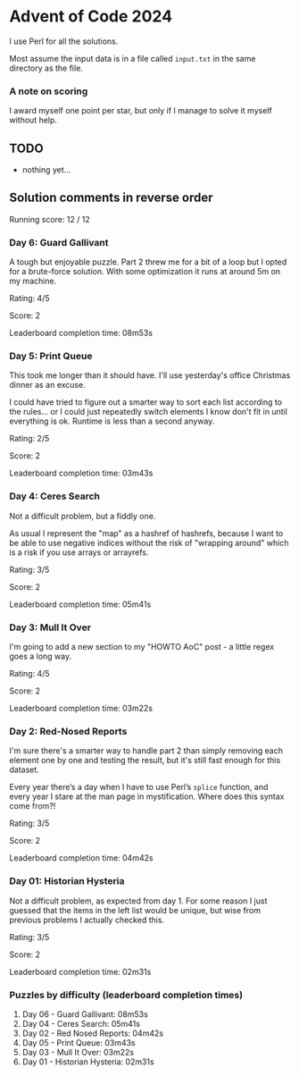 # Advent of Code 2024

I use Perl for all the solutions.

Most assume the input data is in a file called `input.txt` in the
same directory as the file.

### A note on scoring

I award myself one point per star, but only if I manage to solve it
myself without help.

## TODO

- nothing yet...

## Solution comments in reverse order

Running score: 12 / 12

### Day 6: Guard Gallivant

A tough but enjoyable puzzle. Part 2 threw me for a bit of a loop but
I opted for a brute-force solution. With some optimization it runs at
around 5m on my machine.

Rating: 4/5

Score: 2

Leaderboard completion time: 08m53s

### Day 5: Print Queue

This took me longer than it should have. I'll use yesterday's office
Christmas dinner as an excuse.

I could have tried to figure out a smarter way to sort each list
according to the rules... or I could just repeatedly switch elements I
know don't fit in until everything is ok. Runtime is less than a
second anyway.

Rating: 2/5

Score: 2

Leaderboard completion time: 03m43s

### Day 4: Ceres Search

Not a difficult problem, but a fiddly one. 

As usual I represent the "map" as a hashref of hashrefs, because I
want to be able to use negative indices without the risk of "wrapping
around" which is a risk if you use arrays or arrayrefs.

Rating: 3/5

Score: 2

Leaderboard completion time: 05m41s

### Day 3: Mull It Over

I'm going to add a new section to my "HOWTO AoC" post - a little regex
goes a long way.

Rating: 4/5

Score: 2

Leaderboard completion time: 03m22s

### Day 2: Red-Nosed Reports

I'm sure there's a smarter way to handle part 2 than simply removing
each element one by one and testing the result, but it's still fast
enough for this dataset.

Every year there’s a day when I have to use Perl’s `splice` function,
and every year I stare at the man page in mystification. Where does
this syntax come from?!

Rating: 3/5

Score: 2

Leaderboard completion time: 04m42s

### Day 01: Historian Hysteria

Not a difficult problem, as expected from day 1. For some reason I
just guessed that the items in the left list would be unique, but wise
from previous problems I actually checked this.

Rating: 3/5

Score: 2

Leaderboard completion time: 02m31s

### Puzzles by difficulty  (leaderboard completion times)

1. Day 06 - Guard Gallivant: 08m53s
1. Day 04 - Ceres Search: 05m41s
1. Day 02 - Red Nosed Reports: 04m42s
1. Day 05 - Print Queue: 03m43s
1. Day 03 - Mull It Over: 03m22s
1. Day 01 - Historian Hysteria: 02m31s

